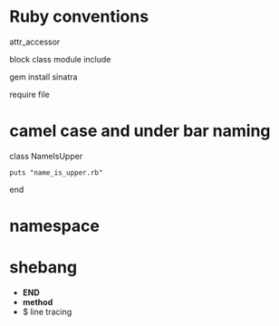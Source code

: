 # Ruby conventions

attr_accessor

block
class
module
include

gem install sinatra

require file

# camel case and under bar naming
class NameIsUpper

	puts "name_is_upper.rb"
end

# namespace

# shebang

* __END__
* __method__
* $
line tracing

